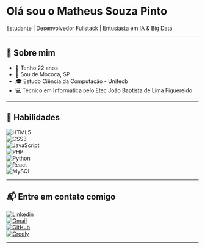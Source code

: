 # Olá sou o Matheus Souza Pinto  

Estudante | Desenvolvedor Fullstack | Entusiasta em IA & Big Data  

---

## 📌 Sobre mim  
- 🔹 Tenho 22 anos  
- 📍 Sou de Mococa, SP  
- 🎓 Estudo Ciência da Computação - Unifeob
- 💻 Técnico em Informática pelo Etec João Baptista de Lima Figuereido  

---

## 🚀 Habilidades  

![HTML5](https://img.shields.io/badge/HTML5-E34F26?style=for-the-badge&logo=html5&logoColor=white)  
![CSS3](https://img.shields.io/badge/CSS3-1572B6?style=for-the-badge&logo=css3&logoColor=white)  
![JavaScript](https://img.shields.io/badge/JavaScript-F7DF1E?style=for-the-badge&logo=javascript&logoColor=black)  
![PHP](https://img.shields.io/badge/PHP-777BB4?style=for-the-badge&logo=php&logoColor=white)  
![Python](https://img.shields.io/badge/Python-3776AB?style=for-the-badge&logo=python&logoColor=white)  
![React](https://img.shields.io/badge/React-20232A?style=for-the-badge&logo=react&logoColor=61DAFB)  
![MySQL](https://img.shields.io/badge/MySQL-005C84?style=for-the-badge&logo=mysql&logoColor=white)  

---

## 📬 Entre em contato comigo  

[![Linkedin](https://img.shields.io/badge/-LinkedIn-0A66C2?style=for-the-badge&logo=linkedin&logoColor=white)](https://www.linkedin.com/in/matheus-souza-pinto78)  
[![Gmail](https://img.shields.io/badge/Gmail-D14836?style=for-the-badge&logo=gmail&logoColor=white)](mailto:matheus.pinto@sou.unifeob.edu.br)  
[![GitHub](https://img.shields.io/badge/GitHub-100000?style=for-the-badge&logo=github&logoColor=white)](https://github.com/Matheuswbz78)  
[![Credly](https://img.shields.io/badge/Credly-FF6B00?style=for-the-badge&logo=credly&logoColor=white)](https://www.credly.com/users/matheus-souza-pinto/badges#credly)  

---
